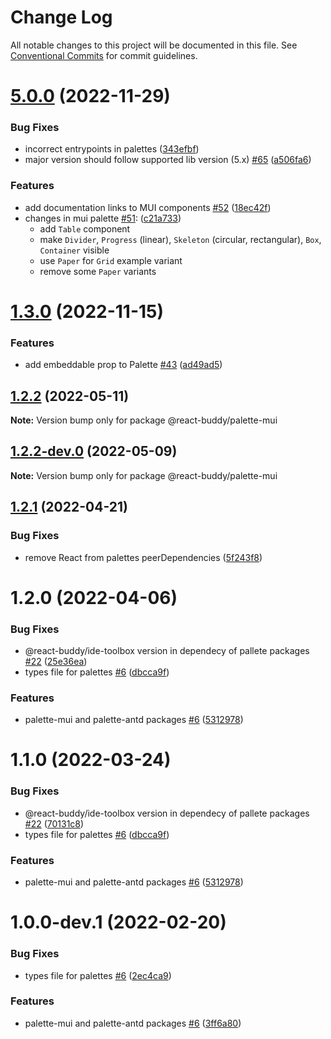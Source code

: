 # Change Log

All notable changes to this project will be documented in this file.
See [Conventional Commits](https://conventionalcommits.org) for commit guidelines.

# [5.0.0](https://github.com/react-buddy/ide-toolbox/tree/master/packages/palette-mui/compare/@react-buddy/palette-mui@5.0.0-dev.2...@react-buddy/palette-mui@5.0.0) (2022-11-29)

### Bug Fixes

* incorrect entrypoints in palettes ([343efbf](https://github.com/react-buddy/ide-toolbox/tree/master/packages/palette-mui/commit/343efbf0a572a9607d620e5ce3ad905dcc01b03a))
* major version should follow supported lib version (5.x) [#65](https://github.com/react-buddy/ide-toolbox/tree/master/packages/palette-mui/issues/65) ([a506fa6](https://github.com/react-buddy/ide-toolbox/tree/master/packages/palette-mui/commit/a506fa60ff0c9358f7d2af1614f5985c0733f0bd))


### Features

* add documentation links to MUI components [#52](https://github.com/react-buddy/ide-toolbox/tree/master/packages/palette-mui/issues/52) ([18ec42f](https://github.com/react-buddy/ide-toolbox/tree/master/packages/palette-mui/commit/18ec42fd4566eca54fde5f31f798a5213863cb8c))
* changes in mui palette [#51](https://github.com/react-buddy/ide-toolbox/tree/master/packages/palette-mui/issues/51): ([c21a733](https://github.com/react-buddy/ide-toolbox/tree/master/packages/palette-mui/commit/c21a733b6694d4e9b60726773743b4473d96a1d3))
  - add `Table` component
  - make `Divider`, `Progress` (linear), `Skeleton` (circular, rectangular), `Box`, `Container` visible
  - use `Paper` for `Grid` example variant
  - remove some `Paper` variants




# [1.3.0](https://github.com/react-buddy/ide-toolbox/tree/master/packages/palette-mui/compare/@react-buddy/palette-mui@1.3.0-dev.2...@react-buddy/palette-mui@1.3.0) (2022-11-15)

### Features

* add embeddable prop to Palette [#43](https://github.com/react-buddy/ide-toolbox/tree/master/packages/palette-mui/issues/43) ([ad49ad5](https://github.com/react-buddy/ide-toolbox/tree/master/packages/palette-mui/commit/ad49ad52a80cf287c28ba5ccb344f237d4cfa417))




## [1.2.2](https://github.com/react-buddy/ide-toolbox/tree/master/packages/palette-mui/compare/@react-buddy/palette-mui@1.2.2-dev.0...@react-buddy/palette-mui@1.2.2) (2022-05-11)

**Note:** Version bump only for package @react-buddy/palette-mui





## [1.2.2-dev.0](https://github.com/react-buddy/ide-toolbox/tree/master/packages/palette-mui/compare/@react-buddy/palette-mui@1.2.1...@react-buddy/palette-mui@1.2.2-dev.0) (2022-05-09)

**Note:** Version bump only for package @react-buddy/palette-mui





## [1.2.1](https://github.com/react-buddy/ide-toolbox/tree/master/packages/palette-mui/compare/@react-buddy/palette-mui@1.2.0...@react-buddy/palette-mui@1.2.1) (2022-04-21)


### Bug Fixes

* remove React from palettes peerDependencies ([5f243f8](https://github.com/react-buddy/ide-toolbox/tree/master/packages/palette-mui/commit/5f243f85e12debaccab155e2a061d8f4e0ac140b))





# 1.2.0 (2022-04-06)


### Bug Fixes

* @react-buddy/ide-toolbox version in dependecy of pallete packages [#22](https://github.com/react-buddy/ide-toolbox/tree/master/packages/palette-mui/issues/22) ([25e36ea](https://github.com/react-buddy/ide-toolbox/tree/master/packages/palette-mui/commit/25e36eac9366ad03d5368139d0f6cf79deaf59d1))
* types file for palettes [#6](https://github.com/react-buddy/ide-toolbox/tree/master/packages/palette-mui/issues/6) ([dbcca9f](https://github.com/react-buddy/ide-toolbox/tree/master/packages/palette-mui/commit/dbcca9fee143e2683d5170192e974239de2513be))


### Features

* palette-mui and palette-antd packages [#6](https://github.com/react-buddy/ide-toolbox/tree/master/packages/palette-mui/issues/6) ([5312978](https://github.com/react-buddy/ide-toolbox/tree/master/packages/palette-mui/commit/5312978aa6fad34a32c4f829d6d033e6d3e9d469))





# 1.1.0 (2022-03-24)


### Bug Fixes

* @react-buddy/ide-toolbox version in dependecy of pallete packages [#22](https://github.com/react-buddy/ide-toolbox/tree/master/packages/palette-mui/issues/22) ([70131c8](https://github.com/react-buddy/ide-toolbox/tree/master/packages/palette-mui/commit/70131c80acce178d8ad6806a6373480c565cd0b0))
* types file for palettes [#6](https://github.com/react-buddy/ide-toolbox/tree/master/packages/palette-mui/issues/6) ([dbcca9f](https://github.com/react-buddy/ide-toolbox/tree/master/packages/palette-mui/commit/dbcca9fee143e2683d5170192e974239de2513be))


### Features

* palette-mui and palette-antd packages [#6](https://github.com/react-buddy/ide-toolbox/tree/master/packages/palette-mui/issues/6) ([5312978](https://github.com/react-buddy/ide-toolbox/tree/master/packages/palette-mui/commit/5312978aa6fad34a32c4f829d6d033e6d3e9d469))






# 1.0.0-dev.1 (2022-02-20)


### Bug Fixes

* types file for palettes [#6](https://github.com/react-buddy/ide-toolbox/tree/master/packages/palette-antd/issues/6) ([2ec4ca9](https://github.com/react-buddy/ide-toolbox/tree/master/packages/palette-antd/commit/2ec4ca92b6bab2930eabbc3a3dcd9c0826c007b1))


### Features

* palette-mui and palette-antd packages [#6](https://github.com/react-buddy/ide-toolbox/tree/master/packages/palette-antd/issues/6) ([3ff6a80](https://github.com/react-buddy/ide-toolbox/tree/master/packages/palette-antd/commit/3ff6a804bafe496473a81571187977e33780dc33))
